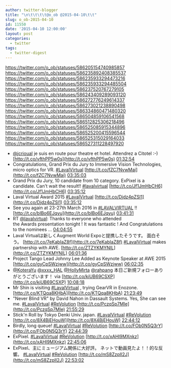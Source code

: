 ```yaml
---
author: twitter-blogger
title: "\n\t\t\t\t@o_ob @2015-04-10\t\t"
slug: o_ob-2015-04-10
id: 11550
date: '2015-04-10 12:00:00'
layout: post
categories:
  - twitter
tags:
  - twitter-digest
---
```


https://twitter.com/o_ob/statuses/586205154740985857 https://twitter.com/o_ob/statuses/586235892408385537 https://twitter.com/o_ob/statuses/586235933294473216 https://twitter.com/o_ob/statuses/586235933294485504 https://twitter.com/o_ob/statuses/586237520767279105 https://twitter.com/o_ob/statuses/586243409289093120 https://twitter.com/o_ob/statuses/586272776249614337 https://twitter.com/o_ob/statuses/586273021238890498 https://twitter.com/o_ob/statuses/586334860471480320 https://twitter.com/o_ob/statuses/586504859106541568 https://twitter.com/o_ob/statuses/586512825306218496 https://twitter.com/o_ob/statuses/586525085915344896 https://twitter.com/o_ob/statuses/586525200415596544 https://twitter.com/o_ob/statuses/586525315029164033 https://twitter.com/o_ob/statuses/586527311228497920  

*   [@jcrioual](https://twitter.com/jcrioual) je suis en route pour theatre et hotel. Attendrez a Citotel :-) [http://t.co/vfthPP5w0s](http://t.co/vfthPP5w0s) [01:32:54](https://twitter.com/o_ob/statuses/586205154740985857)
*   Congratulations, Grand Prix du Jury to Immersive Vision Technologies, micro optics for VR. [#LavalVirtual](https://twitter.com/search?q=%23LavalVirtual&src=hash) [http://t.co/fZC7NvwMai](http://t.co/fZC7NvwMai) [03:35:03](https://twitter.com/o_ob/statuses/586235892408385537)
*   Grand Prix du Jury, 10 candidate from 10 category. ExPixel is a candidate. Can't wait the result!! [#lavalvirtual](https://twitter.com/search?q=%23lavalvirtual&src=hash) [http://t.co/Jf1JmHbCH6](http://t.co/Jf1JmHbCH6) [03:35:12](https://twitter.com/o_ob/statuses/586235933294473216)
*   Laval Virtual Award 2015 [#LavalVirtual](https://twitter.com/search?q=%23LavalVirtual&src=hash) [http://t.co/Djdz4pZSl1](http://t.co/Djdz4pZSl1) [03:35:12](https://twitter.com/o_ob/statuses/586235933294485504)
*   See you again at 23-27th March 2016 in [#LAVALVIRTUAL](https://twitter.com/search?q=%23LAVALVIRTUAL&src=hash) !! [http://t.co/bIBo6EJqyu](http://t.co/bIBo6EJqyu) [03:41:31](https://twitter.com/o_ob/statuses/586237520767279105)
*   RT [@lavalvirtual](https://twitter.com/lavalvirtual): Thanks to everyone who attended the Awards presentation tonight ! It was fantastic ! And Congratulations to the nominees … [04:04:55](https://twitter.com/o_ob/statuses/586243409289093120)
*   Laval Virtualは新しくAugment World Expoと提携したそうです。 面白そう。 [http://t.co/7eKabIaZ8f](http://t.co/7eKabIaZ8f) [#LavalVirtual](https://twitter.com/search?q=%23LavalVirtual&src=hash) makes partnership with AWE. [http://t.co/ZTZYKMYNIL](http://t.co/ZTZYKMYNIL) [06:01:36](https://twitter.com/o_ob/statuses/586272776249614337)
*   Project Tango Lead Johnny Lee Added as Keynote Speaker at AWE 2015 [http://t.co/gyCpSWzjww](http://t.co/gyCpSWzjww) [06:02:35](https://twitter.com/o_ob/statuses/586273021238890498)
*   [@KoteraYu](https://twitter.com/KoteraYu) [@xxxx_HAL](https://twitter.com/xxxx_HAL) [@HollyMirta](https://twitter.com/HollyMirta) [@rahpang](https://twitter.com/rahpang) 本日ご新規フォローありがとうございます！ via [http://t.co/kiUB69CSXP](http://t.co/kiUB69CSXP) [10:08:18](https://twitter.com/o_ob/statuses/586334860471480320)
*   Mr Shin is visiting [#LavalVirtual](https://twitter.com/search?q=%23LavalVirtual&src=hash) , trying GearVR in Enozone. [http://t.co/KTQqa8KHbA](http://t.co/KTQqa8KHbA) [21:23:49](https://twitter.com/o_ob/statuses/586504859106541568)
*   "Never Blind VR" by David Nahon in Dassault Systems. Yes, She can see me. [#LavalVirtual](https://twitter.com/search?q=%23LavalVirtual&src=hash) [#ReVolution](https://twitter.com/search?q=%23ReVolution&src=hash) [http://t.co/PczqSp7MIe](http://t.co/PczqSp7MIe) [21:55:29](https://twitter.com/o_ob/statuses/586512825306218496)
*   Stick'n Roll by Tokyo Denki Univ. japan. [#LavalVirtual](https://twitter.com/search?q=%23LavalVirtual&src=hash) [#ReVolution](https://twitter.com/search?q=%23ReVolution&src=hash) [http://t.co/8X4BjEHouW](http://t.co/8X4BjEHouW) [22:44:12](https://twitter.com/o_ob/statuses/586525085915344896)
*   Birdly, long queue! [#LavalVirtual](https://twitter.com/search?q=%23LavalVirtual&src=hash) [#ReVolution](https://twitter.com/search?q=%23ReVolution&src=hash) [http://t.co/FOb0N5Q3rY](http://t.co/FOb0N5Q3rY) [22:44:39](https://twitter.com/o_ob/statuses/586525200415596544)
*   ExPixel. [#LavalVirtual](https://twitter.com/search?q=%23LavalVirtual&src=hash) [#ReVolution](https://twitter.com/search?q=%23ReVolution&src=hash) [http://t.co/xAHl9MXnkz](http://t.co/xAHl9MXnkz) [22:45:06](https://twitter.com/o_ob/statuses/586525315029164033)
*   ExPixel、主にミュージアム関係に大好評。 ネットで動画見たよ！！的な反響。 [#LavalVirtual](https://twitter.com/search?q=%23LavalVirtual&src=hash) [#ReVolution](https://twitter.com/search?q=%23ReVolution&src=hash) [http://t.co/mS8ZzpIl2J](http://t.co/mS8ZzpIl2J) [22:53:02](https://twitter.com/o_ob/statuses/586527311228497920)